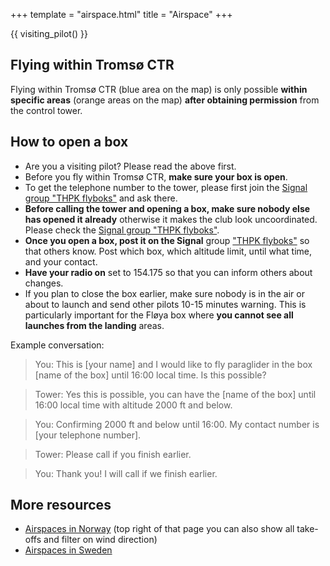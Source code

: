 +++
template = "airspace.html"
title = "Airspace"
+++

{{ visiting_pilot() }}



## Flying within Tromsø CTR

Flying within Tromsø CTR (blue area on the map) is only possible **within specific areas**
(orange areas on the map) **after obtaining permission** from the control
tower.


## How to open a box

- Are you a visiting pilot? Please read the above first.
- Before you fly within Tromsø CTR, **make sure your box is open**.
- To get the telephone number to the tower, please first join the [Signal group "THPK flyboks"](@/contact.md) and ask there.
- **Before calling the tower and opening a box, make sure nobody else has opened it already**
  otherwise it makes the club look uncoordinated. Please check the [Signal group "THPK flyboks"](@/contact.md).
- **Once you open a box, post it on the Signal** group ["THPK flyboks"](@/contact.md) so that others know.
  Post which box, which altitude limit, until what time, and your contact.
- **Have your radio on** set to 154.175 so that you can inform others about changes.
- If you plan to close the box earlier, make sure nobody is in the air or about
  to launch and send other pilots 10-15 minutes warning. This is particularly important for the
  Fløya box where **you cannot see all launches from the landing** areas.

Example conversation:

> You: This is [your name] and I would like to fly paraglider in the box [name of the box] until 16:00 local time. Is this possible?

> Tower: Yes this is possible, you can have the [name of the box] until 16:00 local time with altitude 2000 ft and below.

> You: Confirming 2000 ft and below until 16:00. My contact number is [your telephone number].

> Tower: Please call if you finish earlier.

> You: Thank you! I will call if we finish earlier.


## More resources

- [Airspaces in Norway](https://luftrom.info/viewer.html) (top right of that
  page you can also show all take-offs and filter on wind direction)
- [Airspaces in Sweden](https://www.highfly.se/luftrum/)
